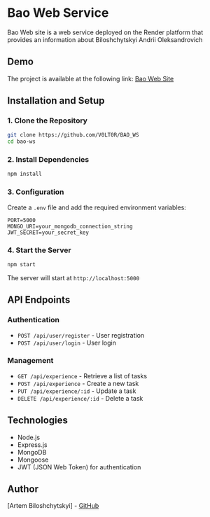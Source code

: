 # Bao Web Service

Bao Web site is a web service deployed on the Render platform that provides an information about Biloshchytskyi Andrii Oleksandrovich

## Demo

The project is available at the following link: [Bao Web Site](https://bao-ws.onrender.com/)

## Installation and Setup

### 1. Clone the Repository

```sh
git clone https://github.com/V0LT0R/BAO_WS
cd bao-ws
```

### 2. Install Dependencies

```sh
npm install
```

### 3. Configuration

Create a `.env` file and add the required environment variables:

```
PORT=5000
MONGO_URI=your_mongodb_connection_string
JWT_SECRET=your_secret_key
```

### 4. Start the Server

```sh
npm start
```

The server will start at `http://localhost:5000`

## API Endpoints

### Authentication
- `POST /api/user/register` - User registration
- `POST /api/user/login` - User login

### Management
- `GET /api/experience` - Retrieve a list of tasks
- `POST /api/experience` - Create a new task
- `PUT /api/experience/:id` - Update a task
- `DELETE /api/experience/:id` - Delete a task

## Technologies

- Node.js
- Express.js
- MongoDB
- Mongoose
- JWT (JSON Web Token) for authentication

## Author

[Artem Biloshchytskyi] - [GitHub](https://github.com/Nev1L-69)


